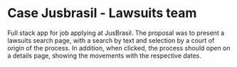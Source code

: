 # Case Jusbrasil - Lawsuits team

Full stack app for job applying at JusBrasil. The proposal was to present a lawsuits search page, with a search by text and selection by a court of origin of the process. In addition, when clicked, the process should open on a details page, showing the movements with the respective dates.
